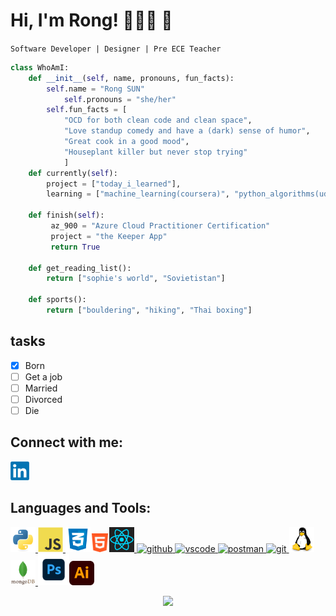 # Hi, I'm Rong! 🤸🤸🤸 🛌

`Software Developer | Designer | Pre ECE Teacher`

```python
class WhoAmI:
    def __init__(self, name, pronouns, fun_facts):
	    self.name = "Rong SUN"
            self.pronouns = "she/her"
	    self.fun_facts = [
			"OCD for both clean code and clean space",
			"Love standup comedy and have a (dark) sense of humor",
			"Great cook in a good mood",
			"Houseplant killer but never stop trying"
			]
    def currently(self):
        project = ["today_i_learned"],
        learning = ["machine_learning(coursera)", "python_algorithms(udemy)"]

    def finish(self):
         az_900 = "Azure Cloud Practitioner Certification"
         project = "the Keeper App"
         return True

    def get_reading_list():
	    return ["sophie's world", "Sovietistan"]

    def sports():
        return ["bouldering", "hiking", "Thai boxing"]

```

## tasks

- [x] Born
- [ ] Get a job
- [ ] Married
- [ ] Divorced
- [ ] Die

## Connect with me:

[<img src="https://github.com/rongyue1/rongyue1/blob/main/pic/linkedIn_logo_initials.png" width='30'>](https://www.linkedin.com/in/rong-sun-731a7a227/)

## Languages and Tools:

<a href="https://www.python.org" target="_blank" rel="noreferrer"> <img src="https://raw.githubusercontent.com/devicons/devicon/master/icons/python/python-original.svg" alt="python" width="40" height="40"/> </a><a href="https://developer.mozilla.org/en-US/docs/Web/JavaScript" target="_blank" rel="noreferrer"> <img src="https://raw.githubusercontent.com/devicons/devicon/master/icons/javascript/javascript-original.svg" alt="javascript" width="40" height="40"/> </a>[<img src="https://github.com/rongyue1/rongyue1/blob/main/pic/css.png" width='40'>](https://developer.mozilla.org/en-US/docs/Web/CSS)[<img src="https://github.com/rongyue1/rongyue1/blob/main/pic/html.png" width='30'>](https://developer.mozilla.org/en-US/docs/Web/html)[<img src="https://github.com/rongyue1/rongyue1/blob/main/pic/react-1-logo-png-transparent.png" width='40'>](https://react.dev/)<a href="https://github.com" target="_blank"> <img src="https://cdn.jsdelivr.net/gh/devicons/devicon/icons/github/github-original.svg" alt="github" width="40" height="40"/> </a><a href="https://code.visualstudio.com/" target="_blank"> <img src="https://cdn.jsdelivr.net/gh/devicons/devicon/icons/vscode/vscode-original.svg" alt="vscode" width="40" height="40"/> </a><a href="https://postman.com" target="_blank" rel="noreferrer"> <img src="https://www.vectorlogo.zone/logos/getpostman/getpostman-icon.svg" alt="postman" width="40" height="40"/> </a><a href="https://git-scm.com/" target="_blank" rel="noreferrer"> <img src="https://www.vectorlogo.zone/logos/git-scm/git-scm-icon.svg" alt="git" width="40" height="40"/> </a><a href="https://www.linux.org/" target="_blank" rel="noreferrer"> <img src="https://raw.githubusercontent.com/devicons/devicon/master/icons/linux/linux-original.svg" alt="linux" width="40" height="40"/> </a><a href="https://www.mongodb.com/" target="_blank" rel="noreferrer"> <img src="https://raw.githubusercontent.com/devicons/devicon/master/icons/mongodb/mongodb-original-wordmark.svg" alt="mongodb" width="40" height="40"/> </a>[<img src="https://github.com/rongyue1/rongyue1/blob/main/pic/adobe-photoshop-logo-0.png" width='50'>](https://www.adobe.com/nz/products/photoshop.html)[<img src="https://github.com/rongyue1/rongyue1/blob/main/pic/ai.svg.png" width='40'>](https://www.adobe.com/nz/products/illustrator.html)

<div align="center">
	<img src="https://cdn.jsdelivr.net/gh/holic-x/holic-x/assets/github-contribution-grid-snake.svg" />
</div>
